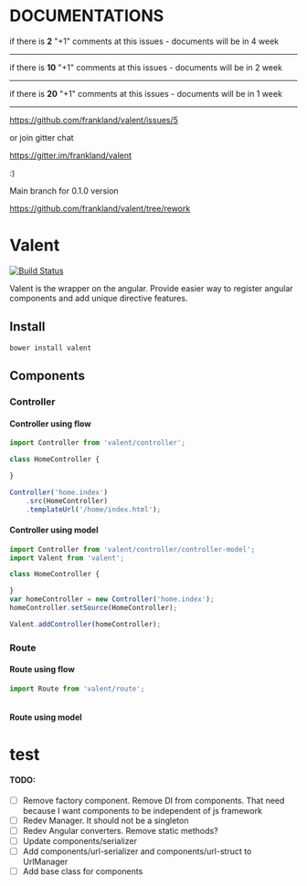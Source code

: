 # DOCUMENTATIONS

if there is **2** "+1" comments at this issues - documents will be in 4 week 

---


if there is **10** "+1" comments at this issues - documents will be in 2 week


---

if there is **20** "+1" comments at this issues - documents will be in 1 week

---


https://github.com/frankland/valent/issues/5

or  join gitter chat

https://gitter.im/frankland/valent

:)

Main branch for 0.1.0 version

https://github.com/frankland/valent/tree/rework




# Valent

[![Build Status](https://travis-ci.org/frankland/valent.svg)](https://travis-ci.org/frankland/valent)

Valent is the wrapper on the angular. Provide easier way to register angular components and
add unique directive features.

## Install

`bower install valent`

## Components

### Controller
#### Controller using flow
```js
import Controller from 'valent/controller';

class HomeController {

}

Controller('home.index')
    .src(HomeController)
    .templateUrl('/home/index.html');
```

#### Controller using model
```js
import Controller from 'valent/controller/controller-model';
import Valent from 'valent';

class HomeController {

}
var homeController = new Controller('home.index');
homeController.setSource(HomeController);

Valent.addController(homeController);
```

### Route
#### Route using flow
```js
import Route from 'valent/route';



```


#### Route using model

# test


#### TODO:

- [ ] Remove factory component. Remove DI from components. That need because I want components to be independent of js framework
- [ ] Redev Manager. It should not be a singleton
- [ ] Redev Angular converters. Remove static methods?
- [ ] Update components/serializer
- [ ] Add components/url-serializer and components/url-struct to UrlManager
- [ ] Add base class for components
